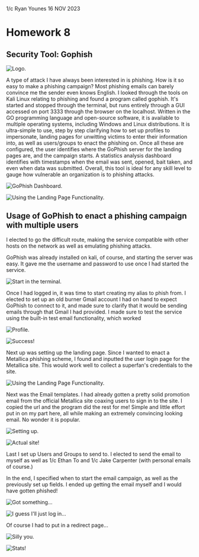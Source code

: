 1/c Ryan Younes
16 NOV 2023

# Homework 8

## Security Tool: Gophish

![Logo.](gophish.png)

A type of attack I have always been interested in is phishing. How is it so easy to make a phishing campaign? Most phishing emails can barely convince me the sender even knows English. I looked through the tools on Kali Linux relating to phishing and found a program called gophish. It's started and stopped through the terminal, but runs entirely through a GUI accessed on port 3333 through the browser on the localhost. Written in the GO programming language and open-source software, it is available to multiple operating systems, including Windows and Linux distributions. It is ultra-simple to use, step by step clarifying how to set up profiles to impersonate, landing pages for unwitting victims to enter their information into, as well as users/groups to enact the phishing on. Once all these are configured, the user identifies where the GoPhish server for the landing pages are, and the campaign starts. A statistics analysis dashboard identifies with timestamps when the email was sent, opened, bait taken, and even when data was submitted. Overall, this tool is ideal for any skill level to gauge how vulnerable an organization is to phishing attacks.

![GoPhish Dashboard.](Dashboard.png)

![Using the Landing Page Functionality.](LandingPage.png)


## Usage of GoPhish to enact a phishing campaign with multiple users

I elected to go the difficult route, making the service compatible with other hosts on the network as well as emulating phishing attacks.

GoPhish was already installed on kali, of course, and starting the server was easy. It gave me the username and password to use once I had started the service.

![Start in the terminal.](StartGoPhish.png)

Once I had logged in, it was time to start creating my alias to phish from. I elected to set up an old burner Gmail account I had on hand to expect GoPhish to connect to it, and made sure to clarify that it would be sending emails through that Gmail I had provided. I made sure to test the service using the built-in test email functionality, which worked

![Profile.](SendingProfile.png)

![Success!](SuccessfulProfileScan.png)

Next up was setting up the landing page. Since I wanted to enact a Metallica phishing scheme, I found and inputted the user login page for the Metallica site. This would work well to collect a superfan's credentials to the site.

![Using the Landing Page Functionality.](LandingPage.png)

Next was the Email templates. I had already gotten a pretty solid promotion email from the official Metallica site coaxing users to sign in to the site. I copied the url and the program did the rest for me! Simple and little effort put in on my part here, all while making an extremely convincing looking email. No wonder it is popular.

![Setting up.](SendingProfile.png)

![Actual site!](EmailSuccess!.png)

Last I set up Users and Groups to send to. I elected to send the email to myself as well as 1/c Ethan To and 1/c Jake Carpenter (with personal emails of course.)

In the end, I specified when to start the email campaign, as well as the previously set up fields. I ended up getting the email myself and I would have gotten phished!

![Got something...](EmailReceived.png)

![I guess I'll just log in...](LandingPageAction.png)

Of course I had to put in a redirect page...

![Silly you.](RedirectPageworked.png)

![Stats!](Dashboard.png)

